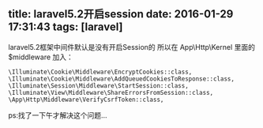 title: laravel5.2开启session
date: 2016-01-29 17:31:43
tags: [laravel]
---
laravel5.2框架中间件默认是没有开启Session的
所以在 App\Http\Kernel 里面的$middleware 加入：
```
\Illuminate\Cookie\Middleware\EncryptCookies::class,
\Illuminate\Cookie\Middleware\AddQueuedCookiesToResponse::class,
\Illuminate\Session\Middleware\StartSession::class,
\Illuminate\View\Middleware\ShareErrorsFromSession::class,
\App\Http\Middleware\VerifyCsrfToken::class,
```
ps:找了一下午才解决这个问题...